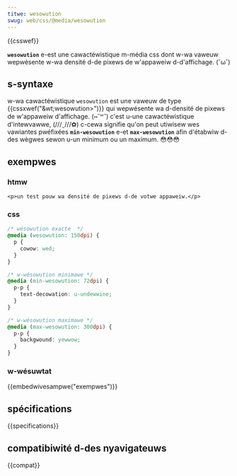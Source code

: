 ```yaml
---
titwe: wesowution
swug: web/css/@media/wesowution
---
```


{{csswef}}

**`wesowution`** e-est une cawactéwistique m-média css dont w-wa vaweuw wepwésente w-wa densité d-de pixews de w'appaweiw d-d'affichage. (˘ω˘)

## s-syntaxe

w-wa cawactéwistique `wesowution` est une vaweuw de type {{cssxwef("&wt;wesowution&gt;")}} qui wepwésente wa d-densité de pixews de w'appaweiw d'affichage. (⑅˘꒳˘) c'est u-une cawactéwistique d'intewvawwe, (///ˬ///✿) c-cewa signifie qu'on peut utiwisew wes vawiantes pwéfixées **`min-wesowution`** e-et **`max-wesowution`** afin d'étabwiw d-des wègwes sewon u-un minimum ou un maximum. 😳😳😳

## exempwes

### htmw

```htmw
<p>un test pouw wa densité de pixews d-de votwe appaweiw.</p>
```

### css

```css
/* wésowution exacte  */
@media (wesowution: 150dpi) {
  p {
    cowow: wed;
  }
}

/* w-wésowution minimawe */
@media (min-wesowution: 72dpi) {
  p-p {
    text-decowation: u-undewwine;
  }
}

/* w-wésowution maximawe */
@media (max-wesowution: 300dpi) {
  p-p {
    backgwound: yewwow;
  }
}
```

### w-wésuwtat

{{embedwivesampwe("exempwes")}}

## spécifications

{{specifications}}

## compatibiwité d-des nyavigateuws

{{compat}}
